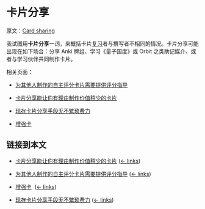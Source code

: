 # 卡片分享

原文：[Card sharing](https://wiki.issarice.com/wiki/Card_sharing)

我试图用**卡片分享**一词，来概括卡片[复习](https://wiki.issarice.com/wiki/Spaced_repetition)者与撰写者不相同的情况。卡片分享可能出现在如下场合：分享 Anki 牌组、学习《量子国度》或 Orbit 之类助记媒介、或者与学习伙伴共同制作卡片。

相关页面：

* [为其他人制作的自主评分卡片需要提供评分指导](https://wiki.issarice.com/wiki/Self-graded_prompts_made_for_others_must_provide_guidance_for_grading)

* [卡片分享能让你有理由制作价值稍少的卡片](https://wiki.issarice.com/wiki/Card_sharing_allows_less_valuable_cards_to_be_created)

* [现存卡片分享手段无不繁琐费力](https://wiki.issarice.com/wiki/Existing_implementations_of_card_sharing_have_nontrivial_overhead)

* [增强卡](https://wiki.issarice.com/wiki/Booster_card)

## 链接到本文

* [卡片分享能让你有理由制作价值稍少的卡片](https://wiki.issarice.com/wiki/Card_sharing_allows_less_valuable_cards_to_be_created) ([← links](https://wiki.issarice.com/index.php?title=Special:WhatLinksHere&target=Card+sharing+allows+less+valuable+cards+to+be+created))

* [为其他人制作的自主评分卡片需要提供评分指导](https://wiki.issarice.com/wiki/Self-graded_prompts_made_for_others_must_provide_guidance_for_grading) ‎ ([← links](https://wiki.issarice.com/index.php?title=Special:WhatLinksHere&target=Self-graded+prompts+made+for+others+must+provide+guidance+for+grading))

* [增强卡](https://wiki.issarice.com/wiki/Booster_card) ‎ ([← links](https://wiki.issarice.com/index.php?title=Special:WhatLinksHere&target=Booster+card))

* [现存卡片分享手段无不繁琐费力](https://wiki.issarice.com/wiki/Existing_implementations_of_card_sharing_have_nontrivial_overhead) ([← links](https://wiki.issarice.com/index.php?title=Special:WhatLinksHere&target=Existing+implementations+of+card+sharing+have+nontrivial+overhead))